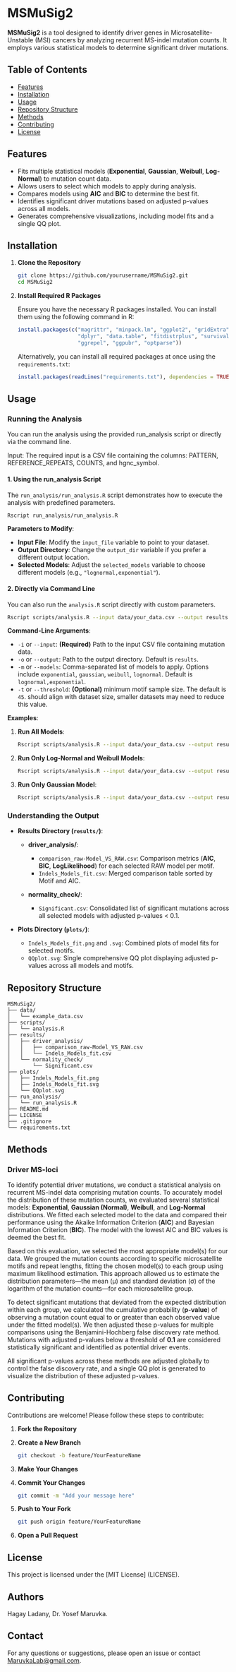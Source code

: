 # MSMuSig2

**MSMuSig2** is a tool designed to identify driver genes in Microsatellite-Unstable (MSI) cancers by analyzing recurrent MS-indel mutation counts.
It employs various statistical models to determine significant driver mutations.

## Table of Contents

- [Features](#features)
- [Installation](#installation)
- [Usage](#usage)
- [Repository Structure](#repository-structure)
- [Methods](#methods)
- [Contributing](#contributing)
- [License](#license)

## Features

- Fits multiple statistical models (**Exponential**, **Gaussian**, **Weibull**, **Log-Normal**) to mutation count data.
- Allows users to select which models to apply during analysis.
- Compares models using **AIC** and **BIC** to determine the best fit.
- Identifies significant driver mutations based on adjusted p-values across all models.
- Generates comprehensive visualizations, including model fits and a single QQ plot.

## Installation

1. **Clone the Repository**

   ```bash
   git clone https://github.com/yourusername/MSMuSig2.git
   cd MSMuSig2
   ```

2. **Install Required R Packages**

   Ensure you have the necessary R packages installed. You can install them using the following command in R:

   ```r
   install.packages(c("magrittr", "minpack.lm", "ggplot2", "gridExtra", "MASS", 
                      "dplyr", "data.table", "fitdistrplus", "survival", "car", 
                      "ggrepel", "ggpubr", "optparse"))
   ```

   Alternatively, you can install all required packages at once using the `requirements.txt`:

   ```r
   install.packages(readLines("requirements.txt"), dependencies = TRUE)
   ```

## Usage

### Running the Analysis

You can run the analysis using the provided run_analysis script or directly via the command line.

Input:
The required input is a CSV file containing the columns: PATTERN, REFERENCE_REPEATS, COUNTS, and hgnc_symbol.

#### 1. **Using the run_analysis Script**

The `run_analysis/run_analysis.R` script demonstrates how to execute the analysis with predefined parameters.

```bash
Rscript run_analysis/run_analysis.R
```

**Parameters to Modify**:

- **Input File**: Modify the `input_file` variable to point to your dataset.
- **Output Directory**: Change the `output_dir` variable if you prefer a different output location.
- **Selected Models**: Adjust the `selected_models` variable to choose different models (e.g., `"lognormal,exponential"`).

#### 2. **Directly via Command Line**

You can also run the `analysis.R` script directly with custom parameters.

```bash
Rscript scripts/analysis.R --input data/your_data.csv --output results --models exponential,gaussian,weibull,lognormal --threshold 50
```

**Command-Line Arguments**:

- `-i` or `--input`: **(Required)** Path to the input CSV file containing mutation data.
- `-o` or `--output`: Path to the output directory. Default is `results`.
- `-m` or `--models`: Comma-separated list of models to apply. Options include `exponential`, `gaussian`, `weibull`, `lognormal`. Default is `lognormal,exponential`.
- `-t` or `--threshold`: **(Optional)** minimum motif sample size. The default is `45`. should align with dataset size, smaller datasets may need to reduce this value.

**Examples**:

1. **Run All Models**:

   ```bash
   Rscript scripts/analysis.R --input data/your_data.csv --output results --models exponential,gaussian,weibull,lognormal
   ```

2. **Run Only Log-Normal and Weibull Models**:

   ```bash
   Rscript scripts/analysis.R --input data/your_data.csv --output results --models lognormal,weibull
   ```

3. **Run Only Gaussian Model**:

   ```bash
   Rscript scripts/analysis.R --input data/your_data.csv --output results --models gaussian
   ```

### Understanding the Output

- **Results Directory (`results/`)**:

  - **driver_analysis/**:
    - `comparison_raw-Model_VS_RAW.csv`: Comparison metrics (**AIC**, **BIC**, **LogLikelihood**) for each selected RAW model per motif.
    - `Indels_Models_fit.csv`: Merged comparison table sorted by Motif and AIC.

  - **normality_check/**:
    - `Significant.csv`: Consolidated list of significant mutations across all selected models with adjusted p-values < 0.1.

- **Plots Directory (`plots/`)**:

  - `Indels_Models_fit.png` and `.svg`: Combined plots of model fits for selected motifs.
  - `QQplot.svg`: Single comprehensive QQ plot displaying adjusted p-values across all models and motifs.

## Repository Structure

```
MSMuSig2/
├── data/
│   └── example_data.csv
├── scripts/
│   └── analysis.R
├── results/
│   ├── driver_analysis/
│   │   ├── comparison_raw-Model_VS_RAW.csv
│   │   └── Indels_Models_fit.csv
│   └── normality_check/
│       └── Significant.csv
├── plots/
│   ├── Indels_Models_fit.png
│   ├── Indels_Models_fit.svg
│   └── QQplot.svg
├── run_analysis/
│   └── run_analysis.R
├── README.md
├── LICENSE
├── .gitignore
└── requirements.txt
```

## Methods

### Driver MS-loci

To identify potential driver mutations, we conduct a statistical analysis on recurrent MS-indel data comprising mutation counts.
To accurately model the distribution of these mutation counts, we evaluated several statistical models: **Exponential**, **Gaussian (Normal)**, **Weibull**, and **Log-Normal** distributions.
We fitted each selected model to the data and compared their performance using the Akaike Information Criterion (**AIC**) and Bayesian Information Criterion (**BIC**).
The model with the lowest AIC and BIC values is deemed the best fit.

Based on this evaluation, we selected the most appropriate model(s) for our data.
We grouped the mutation counts according to specific microsatellite motifs and repeat lengths, fitting the chosen model(s) to each group using maximum likelihood estimation.
This approach allowed us to estimate the distribution parameters—the mean (μ) and standard deviation (σ) of the logarithm of the mutation counts—for each microsatellite group.

To detect significant mutations that deviated from the expected distribution within each group, we calculated the cumulative probability (**p-value**) of observing a mutation count equal to or greater than each observed value under the fitted model(s).
We then adjusted these p-values for multiple comparisons using the Benjamini-Hochberg false discovery rate method.
Mutations with adjusted p-values below a threshold of **0.1** are considered statistically significant and identified as potential driver events.

All significant p-values across these methods are adjusted globally to control the false discovery rate, and a single QQ plot is generated to visualize the distribution of these adjusted p-values.

## Contributing

Contributions are welcome! Please follow these steps to contribute:

1. **Fork the Repository**

2. **Create a New Branch**

   ```bash
   git checkout -b feature/YourFeatureName
   ```

3. **Make Your Changes**

4. **Commit Your Changes**

   ```bash
   git commit -m "Add your message here"
   ```

5. **Push to Your Fork**

   ```bash
   git push origin feature/YourFeatureName
   ```

6. **Open a Pull Request**

## License

This project is licensed under the [MIT License] (LICENSE).

## Authors
Hagay Ladany, Dr. Yosef Maruvka.

## Contact

For any questions or suggestions, please open an issue or contact [MaruvkaLab@gmail.com](mailto:maruvkalab@gmail.com).
